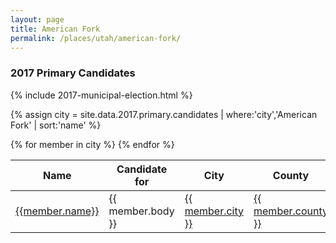 ```yaml
---
layout: page
title: American Fork
permalink: /places/utah/american-fork/
---
```


<!-- <section class="notice">
  <p>{{ site.data.places.american_fork.wikipedia_snippet }} (<a href="{{ site.data.places.american_fork.wikipedia_url }}"><span>Wikipedia</span></a>)</p>
</section> -->

### 2017 Primary Candidates

{% include 2017-municipal-election.html %}

{% assign city = site.data.2017.primary.candidates | where:'city','American Fork' | sort:'name' %}
<table>
<thead>
  <th>Name</th>
  <th>Candidate for</th>
  <th>City</th>
  <th>County</th>
</thead>
<tbody>
{% for member in city  %}
  <tr>
    <td><a href="../../../people/{{member.id}}">{{member.name}}</a></td>
    <td>{{ member.body }}</td>
    <td><a href="../../../places/{{ member.county | downcase | replace: ' ','-' }}/{{ member.city | downcase | replace: ' ','-' }}">{{ member.city }}</a></td>
    <td><a href="../../../places/{{ member.county | downcase | replace: ' ','-' }}">{{ member.county }}</a></td>
  </tr>
{% endfor %}
</tbody>
</table>
